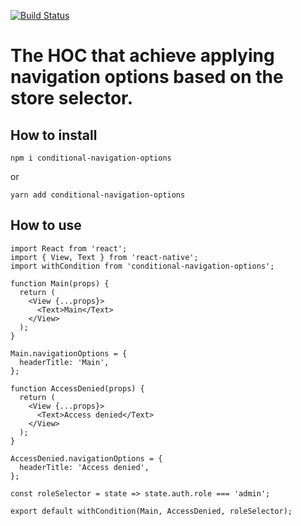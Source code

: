 [![Build Status](https://travis-ci.org/PeterBLITZ/conditional-navigation-options.svg?branch=master)](https://travis-ci.org/PeterBLITZ/conditional-navigation-options)

# The HOC that achieve applying navigation options based on the store selector.

## How to install

`npm i conditional-navigation-options`

or

`yarn add conditional-navigation-options`

## How to use

```
import React from 'react';
import { View, Text } from 'react-native';
import withCondition from 'conditional-navigation-options';

function Main(props) {
  return (
    <View {...props}>
      <Text>Main</Text>
    </View>
  );
}

Main.navigationOptions = {
  headerTitle: 'Main',
};

function AccessDenied(props) {
  return (
    <View {...props}>
      <Text>Access denied</Text>
    </View>
  );
}

AccessDenied.navigationOptions = {
  headerTitle: 'Access denied',
};

const roleSelector = state => state.auth.role === 'admin';

export default withCondition(Main, AccessDenied, roleSelector);
```
